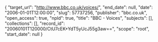 {
  "target_url": "http://www.bbc.co.uk/voices/", 
  "end_date": null, 
  "date": "2006-01-01T12:00:00", 
  "slug": 57737256, 
  "publisher": "bbc.co.uk", 
  "open_access": true, 
  "npld": true, 
  "title": "BBC - Voices", 
  "subjects": [], 
  "collections": [], 
  "record_id": "20060101T120000/CtU7cEK+YdT5yUcJ55g3aw==", 
  "scope": "root", 
  "start_date": null
}

